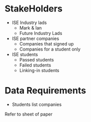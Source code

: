 # StakeHolders
- ISE Industry lads
    - Mark & Ian
    - Future Industry Lads
- ISE partner companies
    - Companies that signed up
    - Companies for a student only
- ISE students
    - Passed students
    - Failed students
    - Linking-in students

# Data Requirements
- Students list companies

Refer to sheet of paper